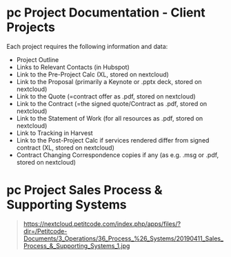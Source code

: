 <!-- TITLE: Documentation -->
<!-- SUBTITLE: A Quick Summary of Necessary Documentation -->

# pc Project Documentation - Client Projects

Each project requires the following information and data: 
- Project Outline
- Links to Relevant Contacts (in Hubspot)
- Link to the Pre-Project Calc (XL, stored on nextcloud)
- Link to the Proposal (primarily a Keynote or .pptx deck, stored on nextcloud)
- Link to the Quote (=contract offer as .pdf, stored on nextcloud)
- Link to the Contract (=the signed quote/Contract as .pdf, stored on nextcloud)
- Link to the Statement of Work (for all resources as .pdf, stored on nextcloud)
- Link to Tracking in Harvest
- Link to the Post-Project Calc if services rendered differ from signed contract (XL, stored on nextcloud)
- Contract Changing Correspondence copies if any (as e.g. .msg or .pdf, stored on nextcloud)


# pc Project Sales Process & Supporting Systems

> https://nextcloud.petitcode.com/index.php/apps/files/?dir=/Petitcode-Documents/3_Operations/36_Process_%26_Systems/20190411_Sales_Process_&_Supporting_Systems_1.jpg

